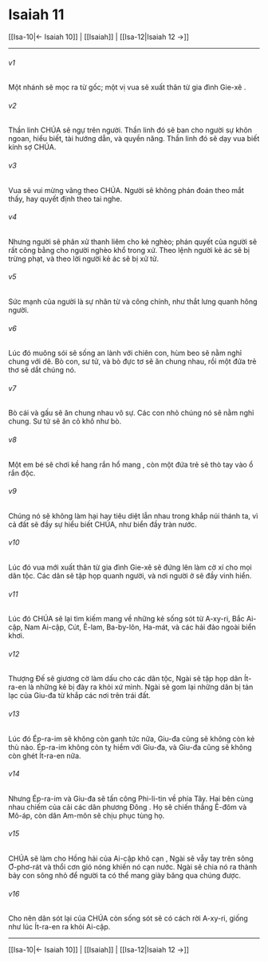 # Isaiah 11

[[Isa-10|← Isaiah 10]] | [[Isaiah]] | [[Isa-12|Isaiah 12 →]]
***



###### v1 
Một nhánh sẽ mọc ra từ gốc; một vị vua sẽ xuất thân từ gia đình Gie-xê . 

###### v2 
Thần linh CHÚA sẽ ngự trên người. Thần linh đó sẽ ban cho người sự khôn ngoan, hiểu biết, tài hướng dẫn, và quyền năng. Thần linh đó sẽ dạy vua biết kính sợ CHÚA. 

###### v3 
Vua sẽ vui mừng vâng theo CHÚA. Người sẽ không phán đoán theo mắt thấy, hay quyết định theo tai nghe. 

###### v4 
Nhưng người sẽ phân xử thanh liêm cho kẻ nghèo; phán quyết của người sẽ rất công bằng cho người nghèo khổ trong xứ. Theo lệnh người kẻ ác sẽ bị trừng phạt, và theo lời người kẻ ác sẽ bị xử tử. 

###### v5 
Sức mạnh của người là sự nhân từ và công chính, như thắt lưng quanh hông người. 

###### v6 
Lúc đó muông sói sẽ sống an lành với chiên con, hùm beo sẽ nằm nghỉ chung với dê. Bò con, sư tử, và bò đực tơ sẽ ăn chung nhau, rồi một đứa trẻ thơ sẽ dắt chúng nó. 

###### v7 
Bò cái và gấu sẽ ăn chung nhau vô sự. Các con nhỏ chúng nó sẽ nằm nghỉ chung. Sư tử sẽ ăn cỏ khô như bò. 

###### v8 
Một em bé sẽ chơi kề hang rắn hổ mang , còn một đứa trẻ sẽ thò tay vào ổ rắn độc. 

###### v9 
Chúng nó sẽ không làm hại hay tiêu diệt lẫn nhau trong khắp núi thánh ta, vì cả đất sẽ đầy sự hiểu biết CHÚA, như biển đầy tràn nước. 

###### v10 
Lúc đó vua mới xuất thân từ gia đình Gie-xê sẽ đứng lên làm cờ xí cho mọi dân tộc. Các dân sẽ tập họp quanh người, và nơi người ở sẽ đầy vinh hiển. 

###### v11 
Lúc đó CHÚA sẽ lại tìm kiếm mang về những kẻ sống sót từ A-xy-ri, Bắc Ai-cập, Nam Ai-cập, Cút, Ê-lam, Ba-by-lôn, Ha-mát, và các hải đảo ngoài biển khơi. 

###### v12 
Thượng Đế sẽ giương cờ làm dấu cho các dân tộc, Ngài sẽ tập họp dân Ít-ra-en là những kẻ bị đày ra khỏi xứ mình. Ngài sẽ gom lại những dân bị tản lạc của Giu-đa từ khắp các nơi trên trái đất. 

###### v13 
Lúc đó Ép-ra-im sẽ không còn ganh tức nữa, Giu-đa cũng sẽ không còn kẻ thù nào. Ép-ra-im không còn tỵ hiềm với Giu-đa, và Giu-đa cũng sẽ không còn ghét Ít-ra-en nữa. 

###### v14 
Nhưng Ép-ra-im và Giu-đa sẽ tấn công Phi-li-tin về phía Tây. Hai bên cùng nhau chiếm của cải các dân phương Đông . Họ sẽ chiến thắng Ê-đôm và Mô-áp, còn dân Am-môn sẽ chịu phục tùng họ. 

###### v15 
CHÚA sẽ làm cho Hồng hải của Ai-cập khô cạn , Ngài sẽ vẫy tay trên sông Ơ-phơ-rát và thổi cơn gió nóng khiến nó cạn nước. Ngài sẽ chia nó ra thành bảy con sông nhỏ để người ta có thể mang giày băng qua chúng được. 

###### v16 
Cho nên dân sót lại của CHÚA còn sống sót sẽ có cách rời A-xy-ri, giống như lúc Ít-ra-en ra khỏi Ai-cập.

***
[[Isa-10|← Isaiah 10]] | [[Isaiah]] | [[Isa-12|Isaiah 12 →]]
